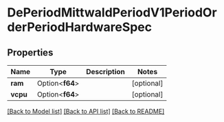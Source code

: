 # DePeriodMittwaldPeriodV1PeriodOrderPeriodHardwareSpec

## Properties

Name | Type | Description | Notes
------------ | ------------- | ------------- | -------------
**ram** | Option<**f64**> |  | [optional]
**vcpu** | Option<**f64**> |  | [optional]

[[Back to Model list]](../README.md#documentation-for-models) [[Back to API list]](../README.md#documentation-for-api-endpoints) [[Back to README]](../README.md)


